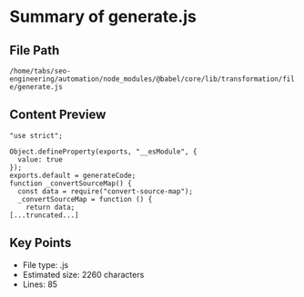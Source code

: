 # Summary of generate.js
  
## File Path
`/home/tabs/seo-engineering/automation/node_modules/@babel/core/lib/transformation/file/generate.js`

## Content Preview
```
"use strict";

Object.defineProperty(exports, "__esModule", {
  value: true
});
exports.default = generateCode;
function _convertSourceMap() {
  const data = require("convert-source-map");
  _convertSourceMap = function () {
    return data;
[...truncated...]
```

## Key Points
- File type: .js
- Estimated size: 2260 characters
- Lines: 85
